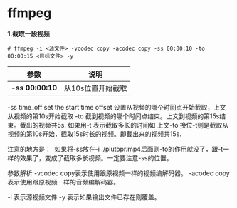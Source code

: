 # ffmpeg

**1.截取一段视频**
```
# ffmpeg -i <源文件> -vcodec copy -acodec copy -ss 00:00:10 -to 00:00:15 <目标文件> -y
```
参数|说明
-|-
**-ss 00:00:10**|从10s位置开始截取


-ss time_off        set the start time offset 设置从视频的哪个时间点开始截取，上文从视频的第10s开始截取
-to 截到视频的哪个时间点结束。上文到视频的第15s结束。截出的视频共5s.
如果用-t 表示截取多长的时间如 上文-to 换位-t则是截取从视频的第10s开始，截取15s时长的视频。即截出来的视频共15s.

注意的地方是：
 如果将-ss放在-i ./plutopr.mp4后面则-to的作用就没了，跟-t一样的效果了，变成了截取多长视频。一定要注意-ss的位置。

参数解析
-vcodec copy表示使用跟原视频一样的视频编解码器。
-acodec copy表示使用跟原视频一样的音频编解码器。

-i 表示源视频文件
-y 表示如果输出文件已存在则覆盖。


